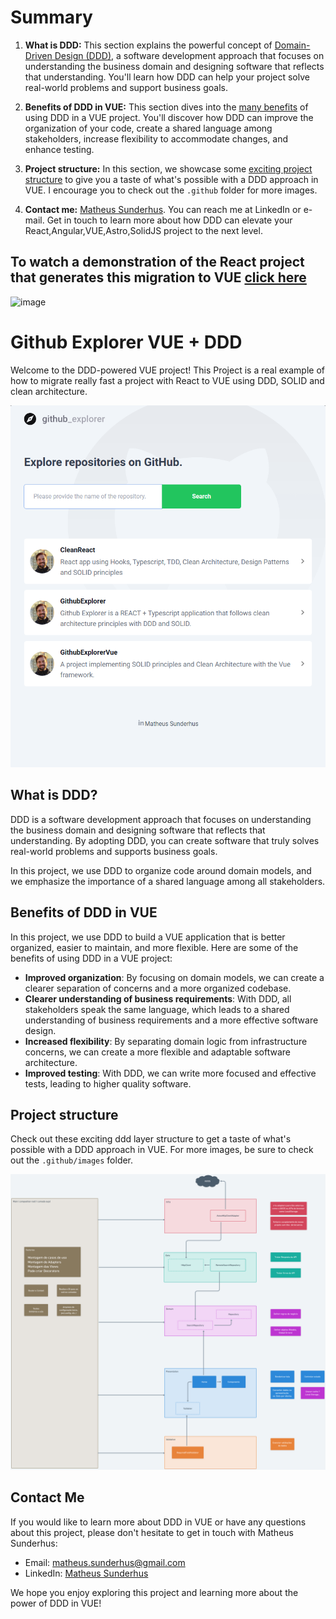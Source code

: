 # Summary

1. **What is DDD:**
   This section explains the powerful concept of [Domain-Driven Design (DDD)](#what-is-ddd), a software development approach that focuses on understanding the business domain and designing software that reflects that understanding. You'll learn how DDD can help your project solve real-world problems and support business goals.

2. **Benefits of DDD in VUE:** This section dives into the [many benefits](#benefits-of-ddd-in-VUE) of using DDD in a VUE project. You'll discover how DDD can improve the organization of your code, create a shared language among stakeholders, increase flexibility to accommodate changes, and enhance testing.

3. **Project structure:** In this section, we showcase some [exciting project structure](#project-structure) to give you a taste of what's possible with a DDD approach in VUE. I encourage you to check out the `.github` folder for more images.

4. **Contact me:** [Matheus Sunderhus](#contact-me). You can reach me at LinkedIn or e-mail. Get in touch to learn more about how DDD can elevate your React,Angular,VUE,Astro,SolidJS project to the next level.

## To watch a demonstration of the React project that generates this migration to VUE [click here](https://youtu.be/3_w_MLb0zuU?si=s-26GebryxTBLA1q)

![image](https://github.com/sunderhus/GithubExplorer/assets/44003532/20b4a995-5161-4ccd-b7cf-0cd48c961ff1)

# Github Explorer VUE + DDD

Welcome to the DDD-powered VUE project! This Project is a real example of how to migrate really fast a project with React to VUE using DDD, SOLID and clean architecture.

<p align="center">
  <img styles="display:flex; align-self:center;" src="./.github/images/project-home.png">
</p>

## What is DDD?

DDD is a software development approach that focuses on understanding the business domain and designing software that reflects that understanding. By adopting DDD, you can create software that truly solves real-world problems and supports business goals.

In this project, we use DDD to organize code around domain models, and we emphasize the importance of a shared language among all stakeholders.

## Benefits of DDD in VUE

In this project, we use DDD to build a VUE application that is better organized, easier to maintain, and more flexible. Here are some of the benefits of using DDD in a VUE project:

- **Improved organization**: By focusing on domain models, we can create a clearer separation of concerns and a more organized codebase.
- **Clearer understanding of business requirements**: With DDD, all stakeholders speak the same language, which leads to a shared understanding of business requirements and a more effective software design.
- **Increased flexibility**: By separating domain logic from infrastructure concerns, we can create a more flexible and adaptable software architecture.
- **Improved testing**: With DDD, we can write more focused and effective tests, leading to higher quality software.

## Project structure

Check out these exciting ddd layer structure to get a taste of what's possible with a DDD approach in VUE. For more images, be sure to check out the `.github/images` folder.

![Screenshot 1](./.github/images/ddd-layers.png)

## Contact Me

If you would like to learn more about DDD in VUE or have any questions about this project, please don't hesitate to get in touch with Matheus Sunderhus:

- Email: [matheus.sunderhus@gmail.com](mailto:matheus.sunderhus@gmail.com)
- LinkedIn: [Matheus Sunderhus](https://www.linkedin.com/in/matheus-sunderhus/)

We hope you enjoy exploring this project and learning more about the power of DDD in VUE!
